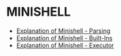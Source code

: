 # MINISHELL

- [Explanation of Minishell - Parsing](https://github.com/ravazque/minishell/blob/main/docs/parse.md)
- [Explanation of Minishell - Built-Ins](https://github.com/ravazque/minishell/blob/main/docs/buitins.md)
- [Explanation of Minishell - Executor](https://github.com/ravazque/minishell/blob/main/docs/executor.md)
